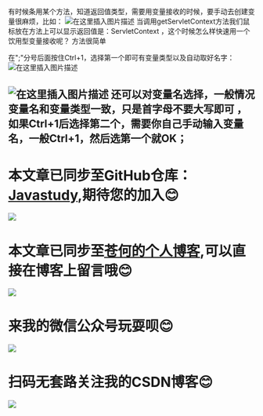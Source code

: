 ﻿有时候条用某个方法，知道返回值类型，需要用变量接收的时候，要手动去创建变量很麻烦，比如：
![在这里插入图片描述](https://img-blog.csdnimg.cn/20181221175401829.png)
当调用getServletContext方法我们鼠标放在方法上可以显示返回值是：ServletContext ，这个时候怎么样快速用一个饮用型变量接收呢？
方法很简单

在";"分号后面按住Ctrl+1，选择第一个即可有变量类型以及自动取好名字：
![在这里插入图片描述](https://img-blog.csdnimg.cn/20181221175637113.png)

![在这里插入图片描述](https://img-blog.csdnimg.cn/20181221175655916.png)
还可以对变量名选择，一般情况变量名和变量类型一致，只是首字母不要大写即可
，如果Ctrl+1后选择第二个，需要你自己手动输入变量名，一般Ctrl+1，然后选第一个就OK；
------
# 本文章已同步至GitHub仓库：<a href="Javasthttps://github.com/freestylefly/javaStudyudy">Javastudy</a>,期待您的加入:blush:
<img src="http://pp8g2fyug.bkt.clouddn.com/github.jpg" width=""/>

# 本文章已同步至<a href="https://freestylefly.github.io/">苍何的个人博客</a>,可以直接在博客上留言哦:blush:
<img src="http://pp8g2fyug.bkt.clouddn.com/myblog..png" width=""/>

# 来我的微信公众号玩耍呗:blush:
<img src="http://pp8g2fyug.bkt.clouddn.com/weixingongzhonghao.jpg" width=""/>

# 扫码无套路关注我的CSDN博客:blush:
<img src="http://pp8g2fyug.bkt.clouddn.com/CSDN.png" width=""/>
